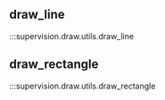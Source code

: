 ## draw_line

:::supervision.draw.utils.draw_line

## draw_rectangle

:::supervision.draw.utils.draw_rectangle